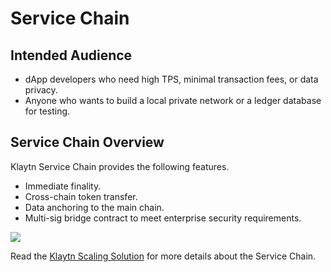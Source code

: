 # Service Chain

## Intended Audience <a id="intended-audience"></a>

- dApp developers who need high TPS, minimal transaction fees, or data privacy.
- Anyone who wants to build a local private network or a ledger database for testing.

## Service Chain Overview <a id="service-chain-overview"></a>

Klaytn Service Chain provides the following features.

- Immediate finality.
- Cross-chain token transfer.
- Data anchoring to the main chain.
- Multi-sig bridge contract to meet enterprise security requirements.

![](/img/nodes/sc_connection.png)

Read the [Klaytn Scaling Solution](../../learn/scaling-solutions.md) for more details about the Service Chain.
